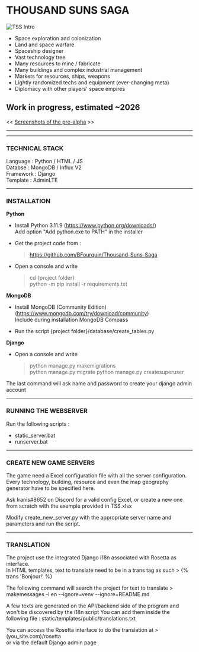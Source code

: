 
# THOUSAND SUNS SAGA


![TSS Intro](https://i.ibb.co/nD16Htk/Git-Intro.png)


- Space exploration and colonization
- Land and space warfare
- Spaceship designer
- Vast technology tree
- Many resources to mine / fabricate
- Many buildings and complex industrial management
- Markets for resources, ships, weapons
- Lightly randomized techs and equipment (ever-changing meta)
- Diplomacy with other players' space empires


## Work in progress, estimated ~2026

<< [Screenshots of the pre-alpha](SCREENSHOTS.md) >>


***
***
### TECHNICAL STACK

Language : Python / HTML / JS  \
Databse : MongoDB / Influx V2 \
Framework : Django  \
Template : AdminLTE


***
### INSTALLATION


**Python**

- Install Python 3.11.9 (https://www.python.org/downloads/) \
  Add option "Add python.exe to PATH" in the installer


- Get the project code from :
  > https://github.com/BFourquin/Thousand-Suns-Saga

- Open a console and write
  > cd {project folder} \
  > python -m pip install -r requirements.txt


**MongoDB**

- Install MongoDB (Community Edition) (https://www.mongodb.com/try/download/community) \
  Include during installation MongoDB Compass


- Run the script {project folder}/database/create_tables.py


**Django**

- Open a console and write
  > python manage.py makemigrations\
  > python manage.py migrate
  > python manage.py createsuperuser

The last command will ask name and password to create your django admin account

***
### RUNNING THE WEBSERVER

Run the following scripts :

- static_server.bat
- runserver.bat


***
### CREATE NEW GAME SERVERS

The game need a Excel configuration file with all the server configuration. \
Every technology, building, resource and even the map geography generator have to be specified here.

Ask Iranis#8652 on Discord for a valid config Excel, 
or create a new one from scratch with the exemple provided in TSS.xlsx

Modify create_new_server.py with the appropriate server name and parameters and run the script.

***
### TRANSLATION

The project use the integrated Django i18n associated with Rosetta as interface.  \
In HTML templates, text to translate need to be in a trans tag as such > {% trans 'Bonjour!' %}

The following command will search the project for text to translate > makemessages -l en --ignore=venv --ignore=README.md

A few texts are generated on the API/backend side of the program and won't be discovered by the i18n script
You can add them inside the following file : static/templates/public/translations.txt

You can access the Rosetta interface to do the translation at > (you_site.com)/rosetta  \
or via the default Django admin page
